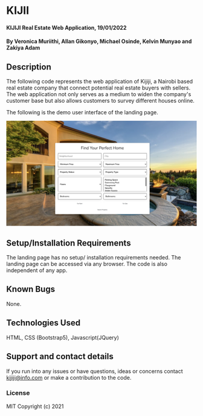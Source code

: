 # KIJII
#### KIJIJI Real Estate Web Application, 19/01/2022
#### By Veronica Muriithi, Allan Gikonyo, Michael Osinde, Kelvin Munyao and Zakiya Adam
## Description
The following code represents the web application of Kijiji, a Nairobi based real estate company that connect potential real estate buyers with sellers. The web application not only serves as a medium to widen the company's customer base but also allows customers to survey different houses online. 

 The following is the demo user interface of the landing page. 

 ![KIJIJI](./img/kijiji-reference.png)

## Setup/Installation Requirements
The landing page has no setup/ installation requirements needed. The landing page can be accessed via any browser. The code is also independent of any app. 

## Known Bugs
None. 

## Technologies Used
HTML, CSS (Bootstrap5),  Javascript(JQuery)
## Support and contact details
If you run into any issues or have questions, ideas or concerns contact kijiji@info.com or make a contribution to the code.
### License
MIT 
Copyright (c) 2021 
